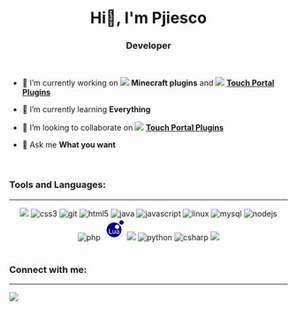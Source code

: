 <h1 align="center">Hi👋, I'm Pjiesco</h1>
<h3 align="center">Developer</h3>

<br/>

- 🔭 I’m currently working on <img height="16" with="16" src="https://www.minecraft.net/etc.clientlibs/minecraft/clientlibs/main/resources/favicon.ico"> **Minecraft plugins** and <img src="https://www.touch-portal.com/press/icon/favicon.ico"> **[Touch Portal Plugins][TP_Website]**

- 🌱 I’m currently learning **Everything**

- 👯 I’m looking to collaborate on <img src="https://www.touch-portal.com/press/icon/favicon.ico"> **[Touch Portal Plugins][TP_Website]**

- 💬 Ask me **What you want**

<!-- - 📫 How to reach me **** -->

<br/>

<h3>Tools and Languages:</h3>
<hr/>

<div align="center" id="toolsAndLanguages">
    <!-- visual studio code -->
    <img height="40" with="40" src="https://secrethub.io/img/vs-code.svg">
    <!-- css -->
    <img src="https://devicons.github.io/devicon/devicon.git/icons/css3/css3-original-wordmark.svg" alt="css3" width="40" height="40"/>
    <!-- git -->
    <img src="https://www.vectorlogo.zone/logos/git-scm/git-scm-icon.svg" alt="git" width="40" height="40"/> 
    <!-- html -->
    <img src="https://devicons.github.io/devicon/devicon.git/icons/html5/html5-original-wordmark.svg" alt="html5" width="40" height="40"/> 
    <!-- java -->
    <img src="https://devicons.github.io/devicon/devicon.git/icons/java/java-original-wordmark.svg" alt="java" width="40" height="40"/> 
    <!-- javascript -->
    <img src="https://devicons.github.io/devicon/devicon.git/icons/javascript/javascript-original.svg" alt="javascript" width="40" height="40"/> 
    <!-- linux -->
    <img src="https://devicons.github.io/devicon/devicon.git/icons/linux/linux-original.svg" alt="linux" width="40" height="40"/> 
    <!-- mysql -->
    <img src="https://devicons.github.io/devicon/devicon.git/icons/mysql/mysql-original-wordmark.svg" alt="mysql" width="40" height="40"/> 
    <!-- nodejs -->
    <img src="https://devicons.github.io/devicon/devicon.git/icons/nodejs/nodejs-original-wordmark.svg" alt="nodejs" width="40" height="40"/> 
    <!-- php -->
    <img src="https://devicons.github.io/devicon/devicon.git/icons/php/php-original.svg" alt="php" width="40" height="40"/>
    <!-- lua -->
    <img height="40" with="40" src="https://raw.githubusercontent.com/github/explore/80688e429a7d4ef2fca1e82350fe8e3517d3494d/topics/lua/lua.png">
    <!-- intellij -->
    <img height="40" with="40" src="https://resources.jetbrains.com/storage/products/intellij-idea/img/meta/intellij-idea_logo_300x300.png">
    <!-- python -->
    <img src="https://devicons.github.io/devicon/devicon.git/icons/python/python-original.svg" alt="python" width="40" height="40"/>
    <!-- csharp -->
    <img src="https://devicons.github.io/devicon/devicon.git/icons/csharp/csharp-original.svg" alt="csharp" width="40" height="40"/> 
    <!-- visual studio -->
    <img height="40" with="40" src="https://vignette.wikia.nocookie.net/logopedia/images/6/62/Brand_Visual_Studio_Win_2019.svg/revision/latest/scale-to-width-down/340?cb=20191019024151">
</div>

<br/>

<h3>Connect with me:</h3>
<hr/>
<div align="left" id="Connect icons">
    <!-- twitter -->
    <a href="https://twitter.com/Pjiesco" target="_blank"><img src="https://simpleicons.org/icons/twitter.svg" height="40" with="40"></a>
</div>



[TP_Website]: https://www.touch-portal.com/